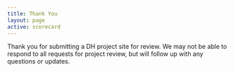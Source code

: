 ```yaml
---
title: Thank You
layout: page
active: scorecard
---
```


Thank you for submitting a DH project site for review. We may not be able to respond to all requests for project review, but will follow up with any questions or updates.
